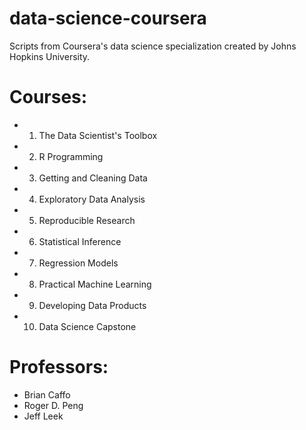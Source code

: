 data-science-coursera
=====================

Scripts from Coursera's data science specialization created by Johns Hopkins University.

# Courses:

* 1) The Data Scientist's Toolbox
* 2) R Programming
* 3) Getting and Cleaning Data
* 4) Exploratory Data Analysis
* 5) Reproducible Research
* 6) Statistical Inference
* 7) Regression Models
* 8) Practical Machine Learning
* 9) Developing Data Products
* 10) Data Science Capstone 


# Professors:

* Brian Caffo
* Roger D. Peng
* Jeff Leek


